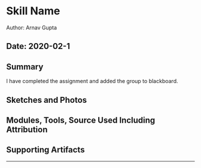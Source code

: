 #  Skill Name

Author: Arnav Gupta

Date: 2020-02-1
-----

## Summary

I have completed the assignment and added the group to blackboard.
## Sketches and Photos


## Modules, Tools, Source Used Including Attribution


## Supporting Artifacts


-----
